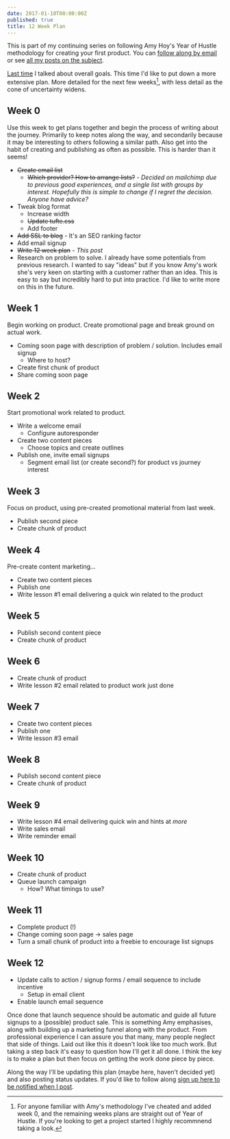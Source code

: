 ```yaml
---
date: 2017-01-10T00:00:00Z
published: true
title: 12 Week Plan
---
```


This is part of my continuing series on following Amy Hoy's Year of Hustle methodology for creating your first product. You can [follow along by email](http://eepurl.com/cwP9tz) or see [all my posts on the subject](/).

[Last time](/blog/my-year-of-hustle) I talked about overall goals. This time I'd like to put down a more extensive plan. More detailed for the next few weeks[^1], with less detail as the cone of uncertainty widens.

## Week 0

Use this week to get plans together and begin the process of writing about the journey. Primarily to keep notes along the way, and secondarily because it may be interesting to others following a similar path. Also get into the habit of creating and publishing as often as possible. This is harder than it seems!

- ~~Create email list~~
  - ~~Which provider? How to arrange lists?~~ - *Decided on mailchimp due to previous good experiences, and a single list with groups by interest. Hopefully this is simple to change if I regret the decision. Anyone have advice?*
- Tweak blog format
  - Increase width
  - ~~Update tufte.css~~
  - Add footer
- ~~Add SSL to blog~~ - It's an SEO ranking factor
- Add email signup
- ~~Write 12 week plan~~ -  *This post*
- Research on problem to solve. I already have some potentials from previous research. I wanted to say "ideas" but if you know Amy's work she's very keen on starting with a customer rather than an idea. This is easy to say but incredibly hard to put into practice. I'd like to write more on this in the future.

## Week 1

Begin working on product. Create promotional page and break ground on actual work.

- Coming soon page with description of problem / solution. Includes email signup
  - Where to host?
- Create first chunk of product
- Share coming soon page

## Week 2

Start promotional work related to product.

- Write a welcome email
  - Configure autoresponder
- Create two content pieces
  - Choose topics and create outlines
- Publish one, invite email signups
  - Segment email list (or create second?) for product vs journey interest

## Week 3

Focus on product, using pre-created promotional material from last week.

- Publish second piece
- Create chunk of product

## Week 4

Pre-create content marketing...

- Create two content pieces
- Publish one
- Write lesson #1 email delivering a quick win related to the product

## Week 5

- Publish second content piece
- Create chunk of product

## Week 6

- Create chunk of product
- Write lesson #2 email related to product work just done

## Week 7

- Create two content pieces
- Publish one
- Write lesson #3 email

## Week 8

- Publish second content piece
- Create chunk of product

## Week 9

- Write lesson #4 email delivering quick win and hints at *more*
- Write sales email
- Write reminder email

## Week 10

- Create chunk of product
- Queue launch campaign
  - How? What timings to use?

## Week 11

- Complete product (!)
- Change coming soon page -> sales page
- Turn a small chunk of product into a freebie to encourage list signups

## Week 12

- Update calls to action / signup forms / email sequence to include incentive
  - Setup in email client
- Enable launch email sequence

Once done that launch sequence should be automatic and guide all future signups to a (possible) product sale. This is something Amy emphasises, along with building up a marketing funnel along with the product. From professional experience I can assure you that many, many people neglect that side of things. Laid out like this it doesn't look like too much work. But taking a step back it's easy to question how I'll get it all done. I think the key is to make a plan but then focus on getting the work done piece by piece.

Along the way I'll be updating this plan (maybe here, haven't decided yet) and also posting status updates. If you'd like to follow along [sign up here to be notified when I post](http://eepurl.com/cwP9tz).

[^1]: For anyone familiar with Amy's methodology I've cheated and added week 0, and the remaining weeks plans are straight out of Year of Hustle. If you're looking to get a project started I highly recommnend taking a look.

